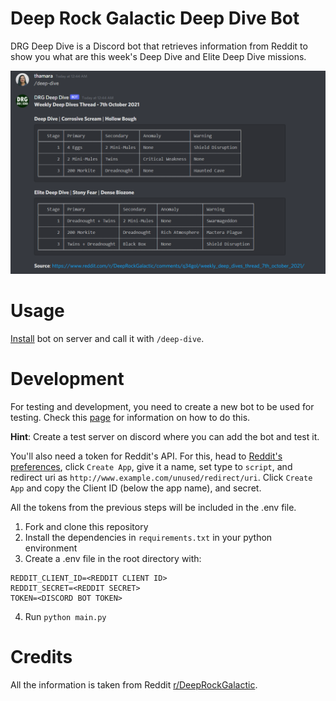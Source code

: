 # Deep Rock Galactic Deep Dive Bot

DRG Deep Dive is a Discord bot that retrieves information from Reddit to show you what are this week's Deep Dive and Elite Deep Dive missions.

![Example](example.png)

# Usage

[Install](https://discord.com/api/oauth2/authorize?client_id=894339506038247485&permissions=2147502080&scope=bot) bot on server and call it with `/deep-dive`.

# Development

For testing and development, you need to create a new bot to be used for testing. Check this [page](https://discordpy.readthedocs.io/en/stable/discord.html) for information on how to do this.

**Hint**: Create a test server on discord where you can add the bot and test it.

You'll also need a token for Reddit's API. For this, head to [Reddit's preferences](https://www.reddit.com/prefs/apps), click `Create App`, give it a name, set type to `script`, and redirect uri as `http://www.example.com/unused/redirect/uri`. Click `Create App` and copy the Client ID (below the app name), and secret.

All the tokens from the previous steps will be included in the .env file.

1. Fork and clone this repository
2. Install the dependencies in `requirements.txt` in your python environment
3. Create a .env file in the root directory with:
```
REDDIT_CLIENT_ID=<REDDIT CLIENT ID>
REDDIT_SECRET=<REDDIT SECRET>
TOKEN=<DISCORD BOT TOKEN>
```
4. Run `python main.py`

# Credits

All the information is taken from Reddit [r/DeepRockGalactic](https://www.reddit.com/r/DeepRockGalactic/).